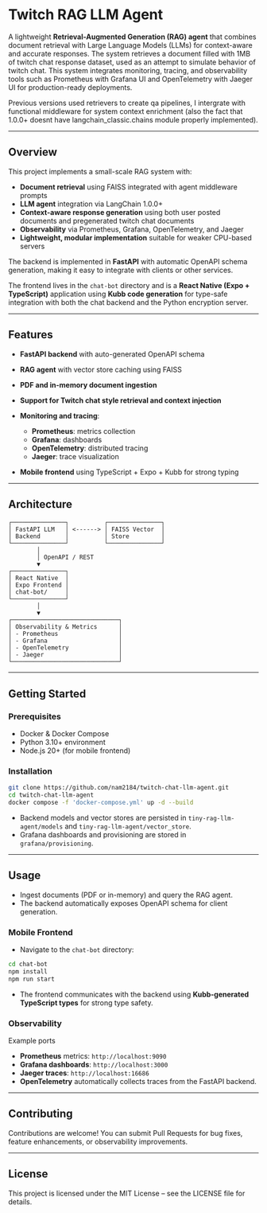 # Twitch RAG LLM Agent

A lightweight **Retrieval-Augmented Generation (RAG) agent** that combines document retrieval with Large Language Models (LLMs) for context-aware and accurate responses. The system retrieves a document filled with 1MB of twitch chat response dataset, used as an attempt to simulate behavior of twitch chat. This system integrates monitoring, tracing, and observability tools such as Prometheus with Grafana UI and OpenTelemetry with Jaeger UI for production-ready deployments.

Previous versions used retrievers to create qa pipelines, I intergrate with functional middleware for system context enrichment (also the fact that 1.0.0+ doesnt have langchain_classic.chains module properly implemented).

---

## Overview

This project implements a small-scale RAG system with:

* **Document retrieval** using FAISS integrated with agent middleware prompts
* **LLM agent** integration via LangChain 1.0.0+
* **Context-aware response generation** using both user posted documents and pregenerated twitch chat documents
* **Observability** via Prometheus, Grafana, OpenTelemetry, and Jaeger
* **Lightweight, modular implementation** suitable for weaker CPU-based servers

The backend is implemented in **FastAPI** with automatic OpenAPI schema generation, making it easy to integrate with clients or other services.

The frontend lives in the `chat-bot` directory and is a **React Native (Expo + TypeScript)** application using **Kubb code generation** for type-safe integration with both the chat backend and the Python encryption server.

---

## Features

* **FastAPI backend** with auto-generated OpenAPI schema
* **RAG agent** with vector store caching using FAISS
* **PDF and in-memory document ingestion**
* **Support for Twitch chat style retrieval and context injection**
* **Monitoring and tracing**:

  * **Prometheus**: metrics collection
  * **Grafana**: dashboards
  * **OpenTelemetry**: distributed tracing
  * **Jaeger**: trace visualization
* **Mobile frontend** using TypeScript + Expo + Kubb for strong typing

---

## Architecture

```
┌───────────────┐          ┌───────────────┐
│ FastAPI LLM   │ <------> │ FAISS Vector  │
│ Backend       │          │ Store         │
└───────────────┘          └───────────────┘
        │
        │ OpenAPI / REST
        ▼
┌───────────────┐
│ React Native  │
│ Expo Frontend │
│ chat-bot/     │
└───────────────┘
        │
        ▼
┌──────────────────────────────┐
│ Observability & Metrics      │
│ - Prometheus                 │
│ - Grafana                    │
│ - OpenTelemetry              │
│ - Jaeger                     │
└──────────────────────────────┘
```

---

## Getting Started

### Prerequisites

* Docker & Docker Compose
* Python 3.10+ environment
* Node.js 20+ (for mobile frontend)

### Installation

```bash
git clone https://github.com/nam2184/twitch-chat-llm-agent.git
cd twitch-chat-llm-agent
docker compose -f 'docker-compose.yml' up -d --build
```

* Backend models and vector stores are persisted in `tiny-rag-llm-agent/models` and `tiny-rag-llm-agent/vector_store`.
* Grafana dashboards and provisioning are stored in `grafana/provisioning`.

---

## Usage

* Ingest documents (PDF or in-memory) and query the RAG agent.
* The backend automatically exposes OpenAPI schema for client generation.

### Mobile Frontend

* Navigate to the `chat-bot` directory:

```bash
cd chat-bot
npm install
npm run start
```

* The frontend communicates with the backend using **Kubb-generated TypeScript types** for strong type safety.

### Observability
Example ports
* **Prometheus** metrics: `http://localhost:9090`
* **Grafana dashboards**: `http://localhost:3000`
* **Jaeger traces**: `http://localhost:16686`
* **OpenTelemetry** automatically collects traces from the FastAPI backend.

---

## Contributing

Contributions are welcome! You can submit Pull Requests for bug fixes, feature enhancements, or observability improvements.

---

## License

This project is licensed under the MIT License – see the LICENSE file for details.

